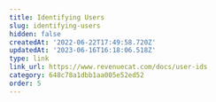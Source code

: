 ```yaml
---
title: Identifying Users
slug: identifying-users
hidden: false
createdAt: '2022-06-22T17:49:58.720Z'
updatedAt: '2023-06-16T16:18:06.518Z'
type: link
link_url: https://www.revenuecat.com/docs/user-ids
category: 648c78a1dbb1aa005e52ed52
order: 5
---
```

